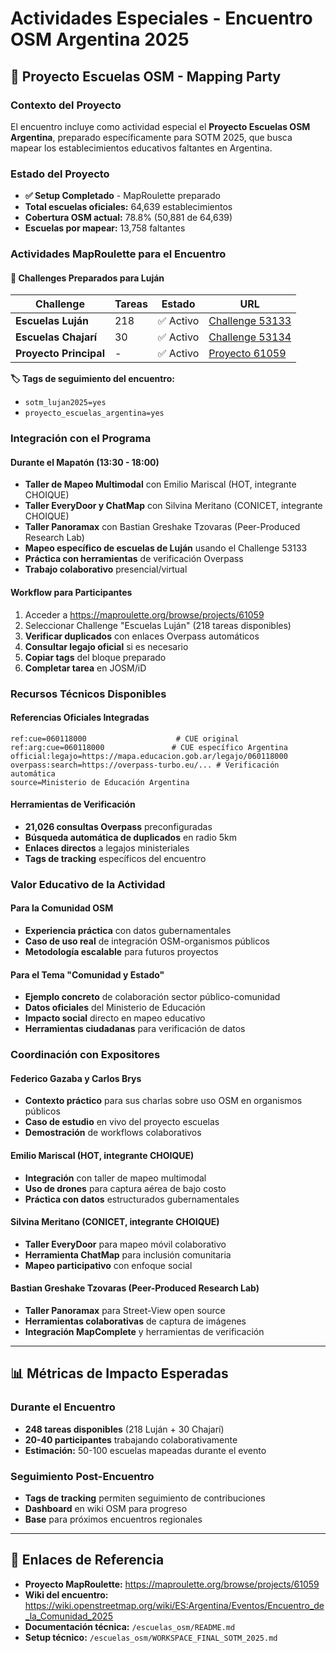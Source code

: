 # Actividades Especiales - Encuentro OSM Argentina 2025

## 🏫 Proyecto Escuelas OSM - Mapping Party

### Contexto del Proyecto
El encuentro incluye como actividad especial el **Proyecto Escuelas OSM Argentina**, preparado específicamente para SOTM 2025, que busca mapear los establecimientos educativos faltantes en Argentina.

### Estado del Proyecto
- **✅ Setup Completado** - MapRoulette preparado
- **Total escuelas oficiales:** 64,639 establecimientos 
- **Cobertura OSM actual:** 78.8% (50,881 de 64,639)
- **Escuelas por mapear:** 13,758 faltantes

### Actividades MapRoulette para el Encuentro

#### 🎯 Challenges Preparados para Luján

| **Challenge** | **Tareas** | **Estado** | **URL** |
|---------------|-----------|------------|---------|
| **Escuelas Luján** | 218 | ✅ Activo | [Challenge 53133](https://maproulette.org/browse/challenges/53133) |
| **Escuelas Chajarí** | 30 | ✅ Activo | [Challenge 53134](https://maproulette.org/browse/challenges/53134) |
| **Proyecto Principal** | - | ✅ Activo | [Proyecto 61059](https://maproulette.org/browse/projects/61059) |

**🏷️ Tags de seguimiento del encuentro:**
- `sotm_lujan2025=yes` 
- `proyecto_escuelas_argentina=yes`

### Integración con el Programa

#### Durante el Mapatón (13:30 - 18:00)
- **Taller de Mapeo Multimodal** con Emilio Mariscal (HOT, integrante CHOIQUE)
- **Taller EveryDoor y ChatMap** con Silvina Meritano (CONICET, integrante CHOIQUE)
- **Taller Panoramax** con Bastian Greshake Tzovaras (Peer-Produced Research Lab)
- **Mapeo específico de escuelas de Luján** usando el Challenge 53133
- **Práctica con herramientas** de verificación Overpass
- **Trabajo colaborativo** presencial/virtual

#### Workflow para Participantes
1. Acceder a https://maproulette.org/browse/projects/61059
2. Seleccionar Challenge "Escuelas Luján" (218 tareas disponibles)
3. **Verificar duplicados** con enlaces Overpass automáticos
4. **Consultar legajo oficial** si es necesario
5. **Copiar tags** del bloque preparado
6. **Completar tarea** en JOSM/iD

### Recursos Técnicos Disponibles

#### Referencias Oficiales Integradas
```
ref:cue=060118000                    # CUE original
ref:arg:cue=060118000               # CUE específico Argentina  
official:legajo=https://mapa.educacion.gob.ar/legajo/060118000
overpass:search=https://overpass-turbo.eu/... # Verificación automática
source=Ministerio de Educación Argentina
```

#### Herramientas de Verificación
- **21,026 consultas Overpass** preconfiguradas
- **Búsqueda automática de duplicados** en radio 5km
- **Enlaces directos** a legajos ministeriales
- **Tags de tracking** específicos del encuentro

### Valor Educativo de la Actividad

#### Para la Comunidad OSM
- **Experiencia práctica** con datos gubernamentales
- **Caso de uso real** de integración OSM-organismos públicos
- **Metodología escalable** para futuros proyectos

#### Para el Tema "Comunidad y Estado"
- **Ejemplo concreto** de colaboración sector público-comunidad
- **Datos oficiales** del Ministerio de Educación
- **Impacto social** directo en mapeo educativo
- **Herramientas ciudadanas** para verificación de datos

### Coordinación con Expositores

#### Federico Gazaba y Carlos Brys
- **Contexto práctico** para sus charlas sobre uso OSM en organismos públicos
- **Caso de estudio** en vivo del proyecto escuelas
- **Demostración** de workflows colaborativos

#### Emilio Mariscal (HOT, integrante CHOIQUE)
- **Integración** con taller de mapeo multimodal
- **Uso de drones** para captura aérea de bajo costo
- **Práctica con datos** estructurados gubernamentales

#### Silvina Meritano (CONICET, integrante CHOIQUE)
- **Taller EveryDoor** para mapeo móvil colaborativo
- **Herramienta ChatMap** para inclusión comunitaria
- **Mapeo participativo** con enfoque social

#### Bastian Greshake Tzovaras (Peer-Produced Research Lab)
- **Taller Panoramax** para Street-View open source
- **Herramientas colaborativas** de captura de imágenes
- **Integración MapComplete** y herramientas de verificación

---

## 📊 Métricas de Impacto Esperadas

### Durante el Encuentro
- **248 tareas disponibles** (218 Luján + 30 Chajarí)
- **20-40 participantes** trabajando colaborativamente
- **Estimación:** 50-100 escuelas mapeadas durante el evento

### Seguimiento Post-Encuentro
- **Tags de tracking** permiten seguimiento de contribuciones
- **Dashboard** en wiki OSM para progreso
- **Base** para próximos encuentros regionales

---

## 🔗 Enlaces de Referencia

- **Proyecto MapRoulette:** https://maproulette.org/browse/projects/61059
- **Wiki del encuentro:** https://wiki.openstreetmap.org/wiki/ES:Argentina/Eventos/Encuentro_de_la_Comunidad_2025
- **Documentación técnica:** `/escuelas_osm/README.md`
- **Setup técnico:** `/escuelas_osm/WORKSPACE_FINAL_SOTM_2025.md`